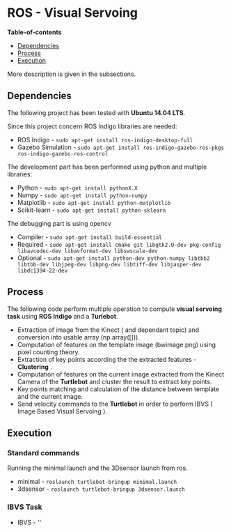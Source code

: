# ROS - Visual Servoing

**Table-of-contents**

* [Dependencies](#dependencies)
* [Process](#process)
* [Execution](#execution)

More description is given in the subsections.

## Dependencies

The following project has been tested with **Ubuntu 14.04 LTS**.

Since this project concern ROS Indigo libraries are needed:

* ROS Indigo - `sudo apt-get install ros-indigo-desktop-full`
* Gazebo Simulation - `sudo apt-get install ros-indigo-gazebo-ros-pkgs ros-indigo-gazebo-ros-control`

The development part has been performed using python and multiple libraries:

* Python - `sudo apt-get install pythonX.X`
* Numpy - `sudo apt-get install python-numpy`
* Matplotlib - `sudo apt-get install python-matplotlib`
* Scikit-learn - `sudo apt-get install python-sklearn`

The debugging part is using opencv

* Compiler - `sudo apt-get install build-essential`
* Required - `sudo apt-get install cmake git libgtk2.0-dev pkg-config libavcodec-dev libavformat-dev libswscale-dev`
* Optional - `sudo apt-get install python-dev python-numpy libtbb2 libtbb-dev libjpeg-dev libpng-dev libtiff-dev libjasper-dev libdc1394-22-dev`

## Process

The following code perform multiple operation to compute **visual servoing task** using **ROS Indigo** and a **Turlebot**.

* Extraction of image from the Kinect ( and dependant topic) and conversion into usable array (np.array([])).
* Computation of features on the template image (bwimage.png) using pixel counting theory.
* Extraction of key points according the the extracted features - **Clustering** .
* Computation of features on the current image extracted from the Kinect Camera of the **Turtlebot** and cluster the result to extract key points.
* Key points matching and calculation of the distance between template and the current image.
* Send velocity commands to the **Turtlebot** in order to perform IBVS ( Image Based Visual Servoing ).


## Execution

### Standard commands

Running the minimal launch and the 3Dsensor launch from ros.

* minimal - `roslaunch turtlebot-bringup minimal.launch`
* 3dsensor - `roslaunch turtlebot-bringup 3dsensor.launch`

### IBVS Task

* IBVS - ''
